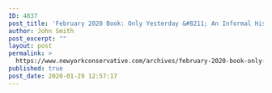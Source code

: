 ```yaml
---
ID: 4837
post_title: 'February 2020 Book: Only Yesterday &#8211; An Informal History of the 1920&#8217;s #NYCBKCLUB #OnlyYesterday'
author: John Smith
post_excerpt: ""
layout: post
permalink: >
  https://www.newyorkconservative.com/archives/february-2020-book-only-yesterday-an-informal-history-of-the-1920s-nycbkclub-onlyyesterday/
published: true
post_date: 2020-01-29 12:57:17
---
```

<!-- wp:image {"id":4838} -->
<figure class="wp-block-image"><img src="https://www.newyorkconservative.com/wp-content/uploads/2020/01/GOLD-Feb2020.jpg" alt="" class="wp-image-4838"/></figure>
<!-- /wp:image -->